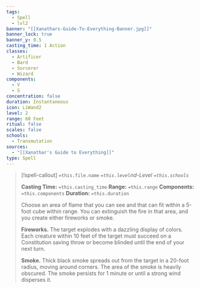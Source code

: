```yaml
---
tags:
  - Spell
  - lvl2
banner: "[[Xanathars-Guide-To-Everything-Banner.jpg]]"
banner_lock: true
banner_y: 0.5
casting_time: 1 Action
classes:
  - Artificer
  - Bard
  - Sorcerer
  - Wizard
components:
  - V
  - S
concentration: false
duration: Instantaneous
icon: LiWand2
level: 2
range: 60 Feet
ritual: false
scales: false
schools:
  - Transmutation
sources:
  - "[[Xanathar's Guide to Everything]]"
type: Spell
---
```

>[!spell-callout] `=this.file.name`
>*`=this.level`nd-Level `=this.schools`*
>
>**Casting Time:** `=this.casting_time`
>**Range:** `=this.range`
>**Components:** `=this.components`
>**Duration:** `=this.duration`
>
>Choose an area of flame that you can see and that can fit within a 5-foot cube within range. You can extinguish the fire in that area, and you create either fireworks or smoke.
>
>**Fireworks.** The target explodes with a dazzling display of colors. Each creature within 10 feet of the target must succeed on a Constitution saving throw or become blinded until the end of your next turn.
>
>**Smoke.** Thick black smoke spreads out from the target in a 20-foot radius, moving around corners. The area of the smoke is heavily obscured. The smoke persists for 1 minute or until a strong wind disperses it.
>
>
